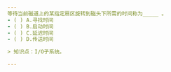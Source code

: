 ```yaml
---
等待当前磁道上的某指定扇区旋转到磁头下所需的时间称为_____ 。
- ( ) A.寻找时间 
- ( ) B.启动时间 
- ( ) C.延迟时间 
- ( ) D.传送时间

> 知识点：I/O子系统。

---
```

